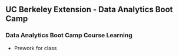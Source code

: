 ## UC Berkeley Extension - Data Analytics Boot Camp ##

### Data Analytics Boot Camp Course Learning ###

- Prework for class